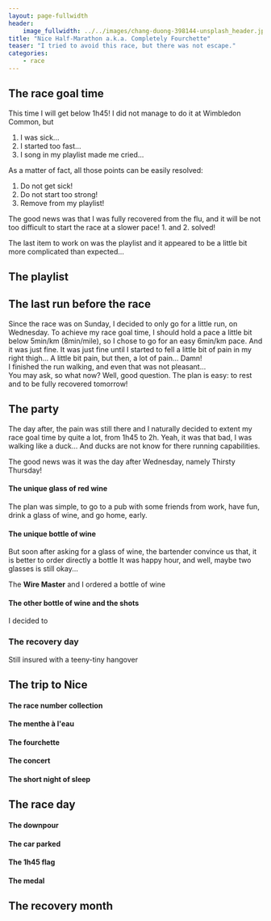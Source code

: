 ```yaml
---
layout: page-fullwidth
header:
    image_fullwidth: ../../images/chang-duong-398144-unsplash_header.jpg
title: "Nice Half-Marathon a.k.a. Completely Fourchette"
teaser: "I tried to avoid this race, but there was not escape."
categories:
    - race
---
```


## The race goal time

This time I will get below 1h45! I did not manage to do it at Wimbledon Common, but 

   1. I was sick...
   2. I started too fast...
   3. I song in my playlist made me cried...

As a matter of fact, all those points can be easily resolved:

   1. Do not get sick!
   2. Do not start too strong!
   3. Remove from my playlist!

The good news was that I was fully recovered from the flu, and it will be not too difficult 
to start the race at a slower pace! 1. and 2. solved! 

The last item to work on was the playlist and 
it appeared to be a little bit more complicated than expected...  

## The playlist


## The last run before the race
Since the race was on Sunday, I decided to only go for a little run, on Wednesday.
To achieve my race goal time, I should hold a pace a little bit below 5min/km (8min/mile), 
so I chose to go for an easy 6min/km pace. And it was just fine.
It was just fine until I started to fell a little bit of pain in my right thigh...
A little bit pain, but then, a lot of pain... Damn!
<br> I finished the run walking, and even that was not pleasant... 
<br> You may ask, so what now? Well, good question. The plan is easy:
 to rest and to be fully recovered tomorrow!   

## The party
The day after, the pain was still there and I naturally decided to extent my race goal time 
by quite a lot, from 1h45 to 2h. Yeah, it was that bad, I was walking like a duck... 
And ducks are not know for there running capabilities.

The good news was it was the day after Wednesday, namely Thirsty Thursday!

#### The unique glass of red wine

The plan was simple, to go to a pub with some friends from work, have fun, drink a glass of wine, 
and go home, early. 

#### The unique bottle of wine
But soon after asking for a glass of wine, the bartender convince us that, 
it is better to order directly a bottle
It was happy hour, and well, maybe two glasses is still okay...

The **Wire Master** and I ordered a bottle of wine
  
#### The other bottle of wine and the shots

I decided to 

### The recovery day
Still insured with a teeny-tiny hangover


## The trip to Nice

#### The race number collection

#### The menthe à l'eau

#### The fourchette

#### The concert

#### The short night of sleep

## The race day

#### The downpour

#### The car parked

#### The 1h45 flag

#### The medal

## The recovery month
